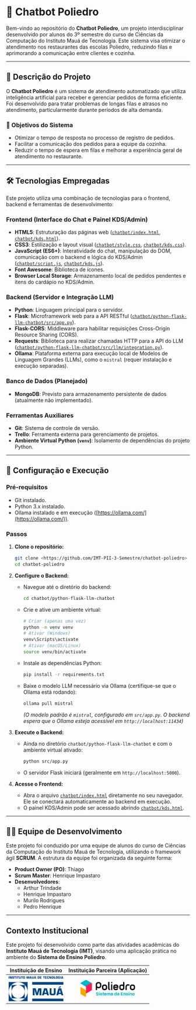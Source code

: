 # 🤖 Chatbot Poliedro

Bem-vindo ao repositório do **Chatbot Poliedro**, um projeto interdisciplinar desenvolvido por alunos do 3º semestre do curso de Ciências da Computação do Instituto Mauá de Tecnologia. Este sistema visa otimizar o atendimento nos restaurantes das escolas Poliedro, reduzindo filas e aprimorando a comunicação entre clientes e cozinha.

---

## 📖 Descrição do Projeto

O **Chatbot Poliedro** é um sistema de atendimento automatizado que utiliza inteligência artificial para receber e gerenciar pedidos de forma eficiente. Foi desenvolvido para tratar problemas de longas filas e atrasos no atendimento, particularmente durante períodos de alta demanda.

### 🎯 Objetivos do Sistema

-   Otimizar o tempo de resposta no processo de registro de pedidos.
-   Facilitar a comunicação dos pedidos para a equipe da cozinha.
-   Reduzir o tempo de espera em filas e melhorar a experiência geral de atendimento no restaurante.

---

## 🛠️ Tecnologias Empregadas

Este projeto utiliza uma combinação de tecnologias para o frontend, backend e ferramentas de desenvolvimento:

### Frontend (Interface do Chat e Painel KDS/Admin)

-   **HTML5**: Estruturação das páginas web ([`chatbot/index.html`](chatbot/index.html), [`chatbot/kds.html`](chatbot/kds.html)).
-   **CSS3**: Estilização e layout visual ([`chatbot/style.css`](chatbot/style.css), [`chatbot/kds.css`](chatbot/kds.css)).
-   **JavaScript (ES6+)**: Interatividade do chat, manipulação do DOM, comunicação com o backend e lógica do KDS/Admin ([`chatbot/script.js`](chatbot/script.js), [`chatbot/kds.js`](chatbot/kds.js)).
-   **Font Awesome**: Biblioteca de ícones.
-   **Browser Local Storage**: Armazenamento local de pedidos pendentes e itens do cardápio no KDS/Admin.

### Backend (Servidor e Integração LLM)

-   **Python**: Linguagem principal para o servidor.
-   **Flask**: Microframework web para a API RESTful ([`chatbot/python-flask-llm-chatbot/src/app.py`](chatbot/python-flask-llm-chatbot/src/app.py)).
-   **Flask-CORS**: Middleware para habilitar requisições Cross-Origin Resource Sharing (CORS).
-   **Requests**: Biblioteca para realizar chamadas HTTP para a API do LLM ([`chatbot/python-flask-llm-chatbot/src/llm/integration.py`](chatbot/python-flask-llm-chatbot/src/llm/integration.py)).
-   **Ollama**: Plataforma externa para execução local de Modelos de Linguagem Grandes (LLMs), como o `mistral` (requer instalação e execução separadas).

### Banco de Dados (Planejado)

-   **MongoDB**: Previsto para armazenamento persistente de dados (atualmente não implementado).

### Ferramentas Auxiliares

-   **Git**: Sistema de controle de versão.
-   **Trello**: Ferramenta externa para gerenciamento de projetos.
-   **Ambiente Virtual Python (`venv`)**: Isolamento de dependências do projeto Python.

---

## 🚀 Configuração e Execução

### Pré-requisitos

-   Git instalado.
-   Python 3.x instalado.
-   Ollama instalado e em execução ([https://ollama.com/](https://ollama.com/)).

### Passos

1.  **Clone o repositório:**
    ```bash
    git clone <https://github.com/IMT-PII-3-Semestre/chatbot-poliedro>
    cd chatbot-poliedro
    ```

2.  **Configure o Backend:**
    *   Navegue até o diretório do backend:
        ```bash
        cd chatbot/python-flask-llm-chatbot
        ```
    *   Crie e ative um ambiente virtual:
        ```bash
        # Criar (apenas uma vez)
        python -m venv venv
        # Ativar (Windows)
        venv\Scripts\activate
        # Ativar (macOS/Linux)
        source venv/bin/activate
        ```
    *   Instale as dependências Python:
        ```bash
        pip install -r requirements.txt
        ```
    *   Baixe o modelo LLM necessário via Ollama (certifique-se que o Ollama está rodando):
        ```bash
        ollama pull mistral
        ```
        *(O modelo padrão é `mistral`, configurado em `src/app.py`. O backend espera que o Ollama esteja acessível em `http://localhost:11434`)*

3.  **Execute o Backend:**
    *   Ainda no diretório `chatbot/python-flask-llm-chatbot` e com o ambiente virtual ativado:
        ```bash
        python src/app.py
        ```
    *   O servidor Flask iniciará (geralmente em `http://localhost:5000`).

4.  **Acesse o Frontend:**
    *   Abra o arquivo [`chatbot/index.html`](chatbot/index.html) diretamente no seu navegador. Ele se conectará automaticamente ao backend em execução.
    *   O painel KDS/Admin pode ser acessado abrindo [`chatbot/kds.html`](chatbot/kds.html).

---

## 🧑‍💻 Equipe de Desenvolvimento

Este projeto foi conduzido por uma equipe de alunos do curso de Ciências da Computação do Instituto Mauá de Tecnologia, utilizando o framework ágil **SCRUM**. A estrutura da equipe foi organizada da seguinte forma:

-   **Product Owner (PO)**: Thiago
-   **Scrum Master**: Henrique Impastaro
-   **Desenvolvedores**:
    -   Arthur Trindade
    -   Henrique Impastaro
    -   Murilo Rodrigues
    -   Pedro Henrique


---

## Contexto Institucional

Este projeto foi desenvolvido como parte das atividades acadêmicas do **Instituto Mauá de Tecnologia (IMT)**, visando uma aplicação prática no ambiente do **Sistema de Ensino Poliedro**.

| **Instituição de Ensino**                                    | **Instituição Parceira (Aplicação)**                                      |
| :----------------------------------------------------------: | :-----------------------------------------------------------------------: |
| <img src="images/logo-IMT.png" width="150" alt="Logo IMT"> | <img src="images/logo-poliedro-se.png" width="150" alt="Logo Poliedro SE"> |


